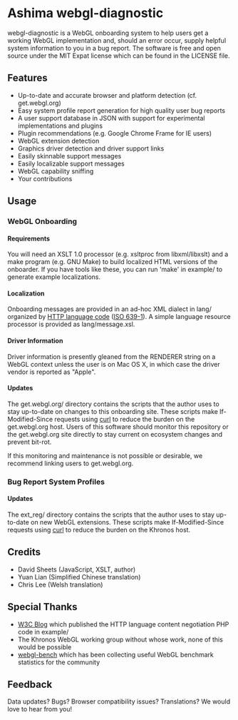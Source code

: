# Ashima webgl-diagnostic

webgl-diagnostic is a WebGL onboarding system to help users get a
working WebGL implementation and, should an error occur, supply helpful
system information to you in a bug report. The software is free and open
source under the MIT Expat license which can be found in the LICENSE
file.

## Features

* Up-to-date and accurate browser and platform detection (cf. get.webgl.org)
* Easy system profile report generation for high quality user bug reports
* A user support database in JSON with support for experimental implementations and plugins
* Plugin recommendations (e.g. Google Chrome Frame for IE users)
* WebGL extension detection
* Graphics driver detection and driver support links
* Easily skinnable support messages
* Easily localizable support messages
* WebGL capability sniffing
* Your contributions

## Usage

### WebGL Onboarding

#### Requirements

You will need an XSLT 1.0 processor (e.g. xsltproc from libxml/libxslt)
and a make program (e.g. GNU Make) to build localized HTML versions of
the onboarder. If you have tools like these, you can run 'make' in example/
to generate example localizations.

#### Localization

Onboarding messages are provided in an ad-hoc XML dialect in lang/
organized by [HTTP language code](http://www.w3.org/Protocols/rfc2616/rfc2616-sec3.html#sec3.10) ([ISO 639-1](http://en.wikipedia.org/wiki/List_of_ISO_639-1_codes)). A simple language resource processor is provided as lang/message.xsl.

#### Driver Information

Driver information is presently gleaned from the RENDERER string on a WebGL
context unless the user is on Mac OS X, in which case the driver vendor
is reported as "Apple".

#### Updates

The get.webgl.org/ directory contains the scripts that the author uses
to stay up-to-date on changes to this onboarding site. These scripts
make If-Modified-Since requests using [curl](http://curl.haxx.se/)
to reduce the burden on the get.webgl.org host. Users of this software
should monitor this repository or the get.webgl.org site directly to
stay current on ecosystem changes and prevent bit-rot.

If this monitoring and maintenance is not possible or
desirable, we recommend linking users to get.webgl.org.

### Bug Report System Profiles

#### Updates

The ext_reg/ directory contains the scripts that the author uses to stay
up-to-date on new WebGL extensions. These scripts make
If-Modified-Since requests using [curl](http://curl.haxx.se/) to
reduce the burden on the Khronos host.

## Credits

* David Sheets (JavaScript, XSLT, author)
* Yuan Lian (Simplified Chinese translation)
* Chris Lee (Welsh translation)

## Special Thanks

* [W3C Blog](http://www.w3.org/QA/2006/02/content_negotiation) which
  published the HTTP language content negotiation PHP code in example/
* The Khronos WebGL working group without whose work, none of this would
  be possible
* [webgl-bench](http://webgl-bench.appspot.com/) which has been
  collecting useful WebGL benchmark statistics for the community

## Feedback

Data updates? Bugs? Browser compatibility issues? Translations? We would
love to hear from you!

